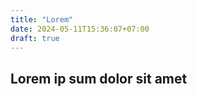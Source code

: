 ```yaml
---
title: "Lorem"
date: 2024-05-11T15:36:07+07:00
draft: true
---
```

## Lorem ip sum dolor sit amet

